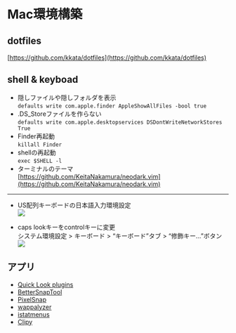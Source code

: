 # Mac環境構築

## dotfiles
[https://github.com/kkata/dotfiles](https://github.com/kkata/dotfiles)

## shell & keyboad

- 隠しファイルや隠しフォルダを表示  
  `defaults write com.apple.finder AppleShowAllFiles -bool true`
- .DS_Storeファイルを作らない  
  `defaults write com.apple.desktopservices DSDontWriteNetworkStores True`
- Finder再起動  
  `killall Finder`
- shellの再起動  
  `exec $SHELL -l`
- ターミナルのテーマ  
  [https://github.com/KeitaNakamura/neodark.vim](https://github.com/KeitaNakamura/neodark.vim)

---

- US配列キーボードの日本語入力環境設定  
  ![](/tool.keyboad1.png)
  
- caps lookキーをcontrolキーに変更  
  システム環境設定 > キーボード > “キーボード”タブ > “修飾キー...”ボタン
    ![](/tool.keyboad3.png)

## アプリ
- [Quick Look plugins](https://github.com/sindresorhus/quick-look-plugins)
- [BetterSnapTool](https://apps.apple.com/jp/app/bettersnaptool/id417375580?mt=12)
- [PixelSnap](https://getpixelsnap.com/)
- [wappalyzer](https://www.wappalyzer.com/)
- [istatmenus](https://bjango.com/mac/istatmenus/)
- [Clipy](https://clipy-app.com/)
